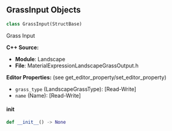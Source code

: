 ## GrassInput Objects

```python
class GrassInput(StructBase)
```

Grass Input

**C++ Source:**

- **Module**: Landscape
- **File**: MaterialExpressionLandscapeGrassOutput.h

**Editor Properties:** (see get_editor_property/set_editor_property)

- ``grass_type`` (LandscapeGrassType):  [Read-Write]
- ``name`` (Name):  [Read-Write]

<a id="unreal.GrassInput.__init__"></a>

#### __init__

```python
def __init__() -> None
```

<a id="unreal.LayerBlendInput"></a>